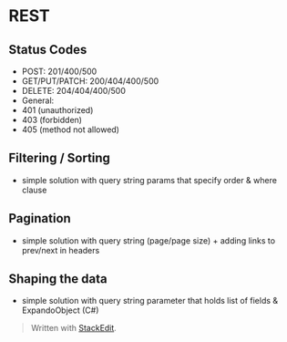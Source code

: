 # REST

## Status Codes
- POST: 201/400/500
- GET/PUT/PATCH: 200/404/400/500
- DELETE: 204/404/400/500
- General:
 - 401 (unauthorized)
 - 403 (forbidden)
 - 405 (method not allowed)

## Filtering / Sorting
- simple solution with query string params that specify order & where clause

## Pagination
- simple solution with query string (page/page size) + adding links to prev/next in headers

## Shaping the data
- simple solution with query string parameter that holds list of fields & ExpandoObject (C#)



> Written with [StackEdit](https://stackedit.io/).